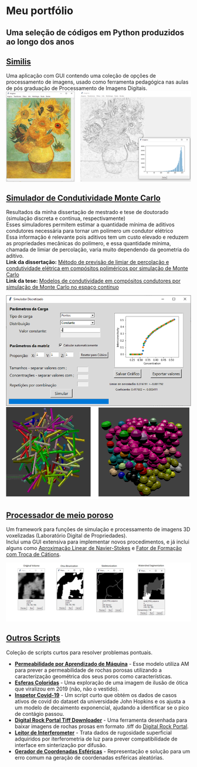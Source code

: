 # Meu portfólio
## Uma seleção de códigos em Python produzidos ao longo dos anos


##  [Similis](/Similis)
Uma aplicação com GUI contendo uma coleção de opções de processamento de imagens, usado como ferramenta pedagógica nas aulas de pós graduação de Processamento de Imagens Digitais.
![](Similis/Sample/sobel.PNG)

##  [Simulador de Condutividade Monte Carlo](/Monte%20Carlo%20Conductivity%20Simulator)
Resultados da minha dissertação de mestrado e tese de doutorado (simulação discreta e contínua, respectivamente)<br/>
Esses simuladores permitem estimar a quantidade mínima de aditivos condutores necessária para tornar um polímero um condutor elétrico<br/>
Essa informação é relevante pois aditivos tem um custo elevado e reduzem as propriedades mecânicas do polímero, e essa quantidade mínima, chamada de limiar de percolação, varia muito dependendo da geometria do aditivo.<br/>
**Link da dissertação:** [Método de previsão de limiar de percolação e condutividade elétrica em compósitos poliméricos por simulação de Monte Carlo](https://repositorio.ufsc.br/bitstream/handle/123456789/99274/304697.pdf?sequence=1&isAllowed=y)<br/>
**Link da tese:** [Modelos de condutividade em compósitos condutores por simulação de Monte Carlo no espaço contínuo](https://repositorio.ufsc.br/xmlui/bitstream/handle/123456789/167688/340638.pdf?sequence=1&isAllowed=y)<br/>

![](/Monte%20Carlo%20Conductivity%20Simulator/Sample/discreet.PNG)<br/>
![](/Monte%20Carlo%20Conductivity%20Simulator/Sample/blender_output.png)<br/>

##  [Processador de meio poroso](/Porous%20Media%20Analyzer)
Um framework para funções de simulação e processamento de imagens 3D voxelizadas (Laboratório Digital de Propriedades).<br/>
Inclui uma GUI extensiva para implementar novos procedimentos, e já inclui alguns como [Aproximação Linear de Navier-Stokes](https://journals.aps.org/pre/abstract/10.1103/PhysRevE.97.023303) e [Fator de Formação com Troca de Cátions](http://limacloud.duckdns.org:89/CILAMCE/6062.pdf).<br/>

![](/Porous%20Media%20Analyzer/Sample/examples.png)<br/>


## [Outros Scripts](/Other%20Scripts)
Coleção de scripts curtos para resolver problemas pontuais.<br/>
- [**Permeabilidade por Aprendizado de Máquina**](/Other%20Scripts/ml_permeability.py) - Esse modelo utiliza AM para prever a permeabilidade de rochas porosas utilizando a caracterização geométrica dos seus poros como características.
- [**Esferas Coloridas**](/Other%20Scripts/color_spheres.py) - Uma exploração de uma imagem de ilusão de ótica que viralizou em 2019 (não, não o vestido).
- [**Inspetor Covid-19**](/Other%20Scripts/covid19_inspector) - Um script curto que obtém os dados de casos ativos de covid do dataset da universidade John Hopkins e os ajusta a um modelo de decaimento exponencial, ajudando a identificar se o pico de contágio passou.
- [**Digital Rock Portal Tiff Downloader**](/Other%20Scripts/drp_downloader.py) - Uma ferramenta desenhada para baixar imagens de rochas prosas em formato .tiff do [Digital Rock Portal](https://www.digitalrocksportal.org).
- [**Leitor de Interferometer**](/Other%20Scripts/interferometer_reading.py) - Trata dados de rugosidade superficial adquiridos por iterferometria de luz para prever compatibilidade de interface em sinterização por difusão.
- [**Gerador de Coordenadas Esféricas**](/Other%20Scripts/sphere_coordinates_distribution.py) - Representação e solução para um erro comum na geração de coordenadas esféricas aleatórias.

